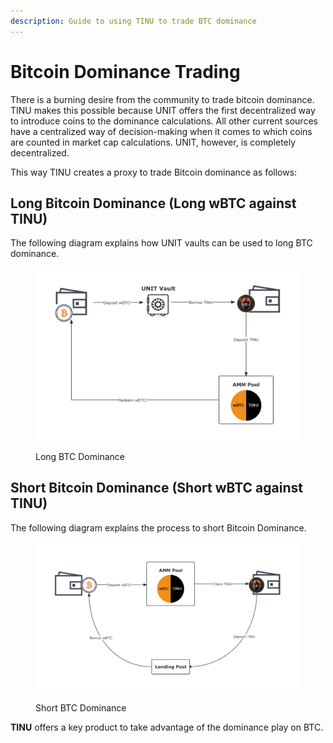```yaml
---
description: Guide to using TINU to trade BTC dominance
---
```


# Bitcoin Dominance Trading

There is a burning desire from the community to trade bitcoin dominance. TINU makes this possible because UNIT offers the first decentralized way to introduce coins to the dominance calculations. All other current sources have a centralized way of decision-making when it comes to which coins are counted in market cap calculations. UNIT, however, is completely decentralized.

This way TINU creates a proxy to trade Bitcoin dominance as follows:

## Long Bitcoin Dominance (Long wBTC against TINU)

The following diagram explains how UNIT vaults can be used to long BTC dominance.

<figure><img src="../.gitbook/assets/Long BTC Dominance (1).png" alt=""><figcaption><p>Long BTC Dominance</p></figcaption></figure>

## Short Bitcoin Dominance (Short wBTC against TINU)

The following diagram explains the process to short Bitcoin Dominance.

<figure><img src="../.gitbook/assets/Short BTC Dominance (1).png" alt=""><figcaption><p>Short BTC Dominance</p></figcaption></figure>

**TINU** offers a key product to take advantage of the dominance play on BTC.

